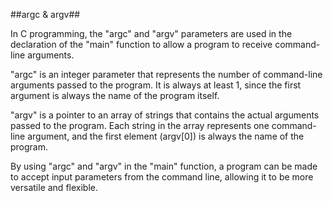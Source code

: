 ##argc & argv##

In C programming, the "argc" and "argv" parameters are used in the declaration of the "main" function to allow a program to receive command-line arguments.

"argc" is an integer parameter that represents the number of command-line arguments passed to the program. It is always at least 1, since the first argument is always the name of the program itself.

"argv" is a pointer to an array of strings that contains the actual arguments passed to the program. Each string in the array represents one command-line argument, and the first element (argv[0]) is always the name of the program.

By using "argc" and "argv" in the "main" function, a program can be made to accept input parameters from the command line, allowing it to be more versatile and flexible.
